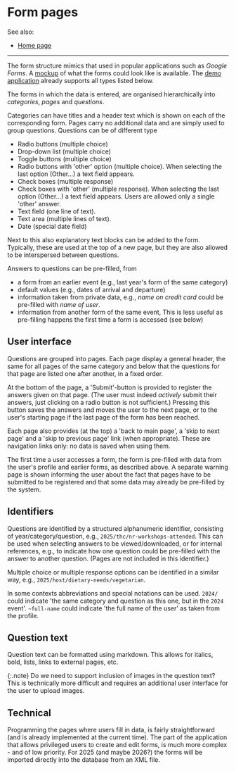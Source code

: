Form pages
===
See also:

* [Home page](index.md)

---
The form structure mimics that used in popular applications such as *Google Forms*.
A [mockup](mockups/formpage1.html) of what the forms could look like is available. The
[demo application](https://justin.ugent.be/justin) already supports all types listed below.

The forms in which the data is entered, are organised hierarchically
into *categories*, *pages* and *questions*.

Categories can have titles and a header text which is shown on each of the corresponding form.
Pages carry no additional data and are simply used to group questions. Questions
can be of different type

* Radio buttons (multiple choice)
* Drop-down list (multiple choice)
* Toggle buttons (multiple choice)
* Radio buttons with 'other' option (multiple choice). When selecting the last option (Other…) a text field appears.
* Check boxes (multiple response)
* Check boxes with 'other' (multiple response). When selecting the last option (Other…) a text field appears. Users
  are allowed only a single 'other' answer.
* Text field (one line of text).
* Text area (multiple lines of text).
* Date (special date field)

Next to this also explanatory text blocks can be added to the form. Typically, these are used at the top of a new page,
but they
are also allowed to be interspersed between questions.

Answers to questions can be pre-filled, from

* a form from an earlier event (e.g., last year's form of the same category)
* default values (e.g., dates of arrival and departure)
* information taken from private data, e.g., *name on credit card* could be pre-filled with *name of user*.
* information from another form of the same event, This is less useful as pre-filling happens the first time a form is
  accessed (see below)

## User interface

Questions are grouped into pages. Each page display a general header, the same for all pages of the same category and
below that
the questions for that page are listed one after another, in a fixed order.

At the bottom of the page,
a 'Submit'-button is provided to register the answers given on that page. (The user must indeed *actively* submit their
answers, just clicking
on a radio button is not sufficient.) Pressing this button saves the answers and moves the user to the next page, or to
the user's starting page
if the last page of the form has been reached.

Each page also provides (at the top) a 'back to main page', a 'skip to next page' and a 'skip to previous page'
link (when appropriate). These are navigation links only: no data is saved when using them.

The first time a user accesses a form, the form is pre-filled with data from the user's profile and earlier forms, as
described above.
A separate warning page is shown informing the user about the fact that pages have to be submitted to be registered and
that some
data may already be pre-filled by the system.

## Identifiers

Questions are identified
by a structured alphanumeric identifier, consisting of year/category/question,
e.g., `2025/thc/nr-workshops-attended`. This can be used when selecting
answers to be viewed/downloaded, or for internal references, e.g., to
indicate how one question could be pre-filled with the answer to
another question. (Pages are not included in this identifier.)

Multiple choice or multiple response options can be identified
in a similar way, e.g., `2025/host/dietary-needs/vegetarian`.

In some contexts abbreviations and special notations can be used. `2024/` could indicate 'the same category and
question as this one, but in the `2024` event'. `~full-name` could indicate 'the full name of the user' as taken from the
profile. 

Question text
---

Question text can be formatted using markdown. This allows for
italics, bold, lists, links to external pages, etc.

{:.note}
Do we need to support inclusion of images in the question text? This
is technically more difficult and requires an additional
user interface for the user to upload images.

Technical
---
Programming the pages where users fill in data, is fairly straightforward (and is already implemented at the current time). The part of the application that allows
privileged users to create and edit forms, is much more complex - and of low priority. For 2025 (and maybe 2026?) the forms
will be imported directly into the database
from an XML file.

